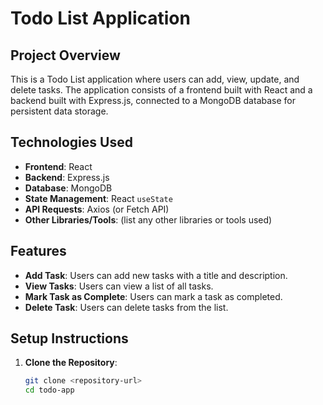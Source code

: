 # Todo List Application

## Project Overview
This is a Todo List application where users can add, view, update, and delete tasks. The application consists of a frontend built with React and a backend built with Express.js, connected to a MongoDB database for persistent data storage.

## Technologies Used
- **Frontend**: React
- **Backend**: Express.js
- **Database**: MongoDB
- **State Management**: React `useState`
- **API Requests**: Axios (or Fetch API)
- **Other Libraries/Tools**: (list any other libraries or tools used)

## Features
- **Add Task**: Users can add new tasks with a title and description.
- **View Tasks**: Users can view a list of all tasks.
- **Mark Task as Complete**: Users can mark a task as completed.
- **Delete Task**: Users can delete tasks from the list.

## Setup Instructions

1. **Clone the Repository**:
   ```bash
   git clone <repository-url>
   cd todo-app
